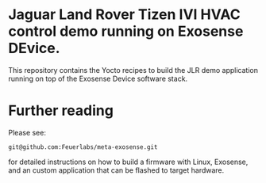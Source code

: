 # Jaguar Land Rover Tizen IVI HVAC control demo running on Exosense DEvice.

This repository contains the Yocto recipes to build the JLR demo
application running on top of the Exosense Device software stack.


# Further reading

Please see:

	git@github.com:Feuerlabs/meta-exosense.git
	
for detailed instructions on how to build a firmware with Linux,
Exosense, and an custom application that can be flashed to target
hardware.

